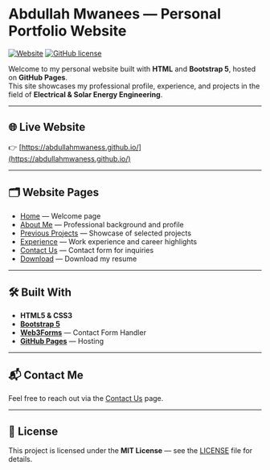 # Abdullah Mwanees — Personal Portfolio Website

[![Website](https://img.shields.io/website?down_color=red&down_message=offline&up_color=green&up_message=online&url=https%3A%2F%2Fabdullahmwaness.github.io%2F)](https://abdullahmwaness.github.io/)
[![GitHub license](https://img.shields.io/github/license/abdullahmwaness/abdullahmwaness.github.io)](LICENSE)

Welcome to my personal website built with **HTML** and **Bootstrap 5**, hosted on **GitHub Pages**.  
This site showcases my professional profile, experience, and projects in the field of **Electrical & Solar Energy Engineering**.

---

## 🌐 Live Website  
👉 [https://abdullahmwaness.github.io/](https://abdullahmwaness.github.io/)

---

## 🗂️ Website Pages  

- [Home](index.html) — Welcome page  
- [About Me](about.html) — Professional background and profile  
- [Previous Projects](projects.html) — Showcase of selected projects  
- [Experience](experience.html) — Work experience and career highlights  
- [Contact Us](contact.html) — Contact form for inquiries  
- [Download](download.html) — Download my resume  

---

## 🛠️ Built With  

- **HTML5 & CSS3**  
- **[Bootstrap 5](https://getbootstrap.com/)**  
- **[Web3Forms](https://web3forms.com/)** — Contact Form Handler  
- **[GitHub Pages](https://pages.github.com/)** — Hosting  

---

## 📬 Contact Me  

Feel free to reach out via the [Contact Us](contact.html) page.  

---

## 📄 License  

This project is licensed under the **MIT License** — see the [LICENSE](LICENSE) file for details.  


